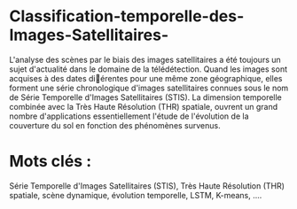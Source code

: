 # Classification-temporelle-des-Images-Satellitaires-
L'analyse des scènes par le biais des images satellitaires a été toujours un sujet d'actualité dans
le domaine de la télédétection. Quand les images sont acquises à des dates diérentes pour une
même zone géographique, elles forment une série chronologique d'images satellitaires connues sous
le nom de Série Temporelle d'Images Satellitaires (STIS). La dimension temporelle combinée avec
la Très Haute Résolution (THR) spatiale, ouvrent un grand nombre d'applications essentiellement
l'étude de l'évolution de la couverture du sol en fonction des phénomènes survenus.
# Mots clés : 
Série Temporelle d'Images Satellitaires (STIS), Très Haute Résolution (THR) spatiale, scène dynamique, évolution temporelle, LSTM, K-means, ....

